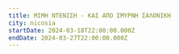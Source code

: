 ```yaml
---
title: ΜΙΜΗ ΝΤΕΝΙΣΗ - ΚΑΙ ΑΠΟ ΣΜΥΡΝΗ ΣΑΛΟΝΙΚΗ
city: nicosia
startDate: 2024-03-18T22:00:00.000Z
endDate: 2024-03-27T22:00:00.000Z
---
```


